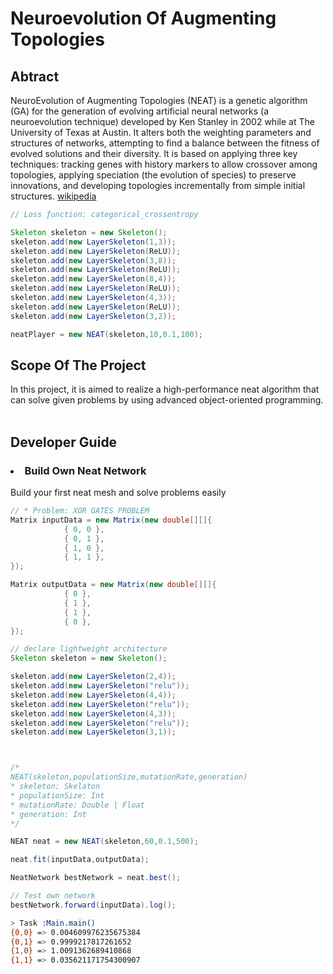 # Neuroevolution Of Augmenting Topologies

## Abtract

NeuroEvolution of Augmenting Topologies (NEAT) is a genetic algorithm (GA) for the generation of evolving artificial neural networks (a neuroevolution technique) developed by Ken Stanley in 2002 while at The University of Texas at Austin. It alters both the weighting parameters and structures of networks, attempting to find a balance between the fitness of evolved solutions and their diversity. It is based on applying three key techniques: tracking genes with history markers to allow crossover among topologies, applying speciation (the evolution of species) to preserve innovations, and developing topologies incrementally from simple initial structures. <a href="https://en.wikipedia.org/wiki/Neuroevolution_of_augmenting_topologies">wikipedia</a>
</br>

```java
// Loss ƒunction: categorical_crossentropy

Skeleton skeleton = new Skeleton();
skeleton.add(new LayerSkeleton(1,3));
skeleton.add(new LayerSkeleton(ReLU));
skeleton.add(new LayerSkeleton(3,8));
skeleton.add(new LayerSkeleton(ReLU));
skeleton.add(new LayerSkeleton(8,4));
skeleton.add(new LayerSkeleton(ReLU));
skeleton.add(new LayerSkeleton(4,3));
skeleton.add(new LayerSkeleton(ReLU));
skeleton.add(new LayerSkeleton(3,2));

neatPlayer = new NEAT(skeleton,10,0.1,100);
```

## Scope Of The Project

In this project, it is aimed to realize a high-performance neat algorithm that can solve given problems by using advanced object-oriented programming.
</br>
</br>

## Developer Guide
### <ul>
### <li> Build Own Neat Network 
Build your first neat mesh and solve problems easily

```java
// * Problem: XOR GATES PROBLEM
Matrix inputData = new Matrix(new double[][]{
            { 0, 0 },
            { 0, 1 },
            { 1, 0 },
            { 1, 1 },
});

Matrix outputData = new Matrix(new double[][]{
            { 0 },
            { 1 },
            { 1 },
            { 0 },
});


```
```java
// declare lightweight architecture
Skeleton skeleton = new Skeleton();

skeleton.add(new LayerSkeleton(2,4));
skeleton.add(new LayerSkeleton("relu"));
skeleton.add(new LayerSkeleton(4,4));
skeleton.add(new LayerSkeleton("relu"));
skeleton.add(new LayerSkeleton(4,3));
skeleton.add(new LayerSkeleton("relu"));
skeleton.add(new LayerSkeleton(3,1));



/* 
NEAT(skeleton,populationSize,mutationRate,generation)
* skeleton: Skelaton
* populationSize: Int
* mutationRate: Double | Float
* generation: Int
*/

NEAT neat = new NEAT(skeleton,60,0.1,500);

neat.fit(inputData,outputData);

NeatNetwork bestNetwork = neat.best();

// Test own network
bestNetwork.forward(inputData).log();

```
```bash
> Task :Main.main()
{0,0} => 0.004609976235675384 
{0,1} => 0.9999217817261652 
{1,0} => 1.0091362689410868 
{1,1} => 0.035621171754300907

```


</li>

</ul>
